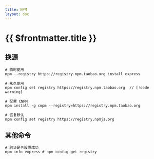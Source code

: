 ```yaml
---
title: NPM
layout: doc
---
```

# {{ $frontmatter.title }}

## 换源

```shell
# 临时使用
npm --registry https://registry.npm.taobao.org install express

# 永久使用
npm config set registry https://registry.npm.taobao.org  // [!code warning]

# 配置 CNPM
npm install -g cnpm --registry=https://registry.npm.taobao.org

# 恢复默认
npm config set registry https://registry.npmjs.org
```

## 其他命令

```shell
# 验证是否设置成功
npm info express # npm config get registry
```
